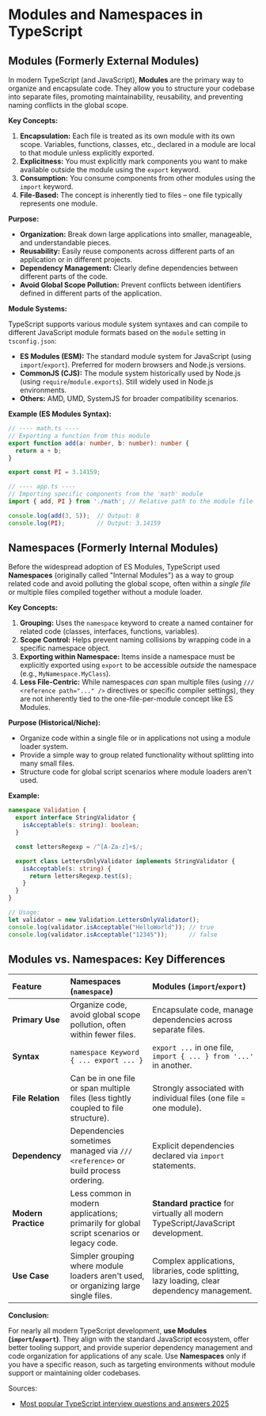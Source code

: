 # Modules and Namespaces in TypeScript

## Modules (Formerly External Modules)

In modern TypeScript (and JavaScript), **Modules** are the primary way to organize and encapsulate code. They allow you
to structure your codebase into separate files, promoting maintainability, reusability, and preventing naming conflicts
in the global scope.

**Key Concepts:**

1. **Encapsulation:** Each file is treated as its own module with its own scope. Variables, functions, classes, etc., 
   declared in a module are local to that module unless explicitly exported.
2. **Explicitness:** You must explicitly mark components you want to make available outside the module using the 
   `export` keyword.
3. **Consumption:** You consume components from other modules using the `import` keyword.
4. **File-Based:** The concept is inherently tied to files – one file typically represents one module.

**Purpose:**

* **Organization:** Break down large applications into smaller, manageable, and understandable pieces.
* **Reusability:** Easily reuse components across different parts of an application or in different projects.
* **Dependency Management:** Clearly define dependencies between different parts of the code.
* **Avoid Global Scope Pollution:** Prevent conflicts between identifiers defined in different parts of the application.

**Module Systems:**

TypeScript supports various module system syntaxes and can compile to different JavaScript module formats based on the
`module` setting in `tsconfig.json`:

* **ES Modules (ESM):** The standard module system for JavaScript (using `import`/`export`). Preferred for modern 
  browsers and Node.js versions.
* **CommonJS (CJS):** The module system historically used by Node.js (using `require`/`module.exports`). Still widely 
  used in Node.js environments.
* **Others:** AMD, UMD, SystemJS for broader compatibility scenarios.

**Example (ES Modules Syntax):**

```typescript
// ---- math.ts ----
// Exporting a function from this module
export function add(a: number, b: number): number {
  return a + b;
}

export const PI = 3.14159;

// ---- app.ts ----
// Importing specific components from the 'math' module
import { add, PI } from './math'; // Relative path to the module file

console.log(add(3, 5));  // Output: 8
console.log(PI);         // Output: 3.14159
```

## Namespaces (Formerly Internal Modules)

Before the widespread adoption of ES Modules, TypeScript used **Namespaces** (originally called "Internal Modules") as a
way to group related code and avoid polluting the global scope, often within a *single file* or multiple files compiled
together without a module loader.

**Key Concepts:**

1. **Grouping:** Uses the `namespace` keyword to create a named container for related code (classes, interfaces, 
   functions, variables).
2. **Scope Control:** Helps prevent naming collisions by wrapping code in a specific namespace object.
3. **Exporting within Namespace:** Items inside a namespace must be explicitly exported using `export` to be accessible
   *outside* the namespace (e.g., `MyNamespace.MyClass`).
4. **Less File-Centric:** While namespaces *can* span multiple files (using `/// <reference path="..." />` directives or
   specific compiler settings), they are not inherently tied to the one-file-per-module concept like ES Modules.

**Purpose (Historical/Niche):**

* Organize code within a single file or in applications not using a module loader system.
* Provide a simple way to group related functionality without splitting into many small files.
* Structure code for global script scenarios where module loaders aren't used.

**Example:**

```typescript
namespace Validation {
  export interface StringValidator {
    isAcceptable(s: string): boolean;
  }

  const lettersRegexp = /^[A-Za-z]+$/;

  export class LettersOnlyValidator implements StringValidator {
    isAcceptable(s: string) {
      return lettersRegexp.test(s);
    }
  }
}

// Usage:
let validator = new Validation.LettersOnlyValidator();
console.log(validator.isAcceptable("HelloWorld")); // true
console.log(validator.isAcceptable("12345"));      // false
```

## Modules vs. Namespaces: Key Differences

| Feature              | Namespaces (`namespace`)                                                                  | Modules (`import`/`export`)                                                                  |
|:---------------------|:------------------------------------------------------------------------------------------|:---------------------------------------------------------------------------------------------|
| **Primary Use**      | Organize code, avoid global scope pollution, often within fewer files.                    | Encapsulate code, manage dependencies across separate files.                                 |
| **Syntax**           | `namespace Keyword { ... export ... }`                                                    | `export ...` in one file, `import { ... } from '...'` in another.                            |
| **File Relation**    | Can be in one file or span multiple files (less tightly coupled to file structure).       | Strongly associated with individual files (one file = one module).                           |
| **Dependency**       | Dependencies sometimes managed via `/// <reference>` or build process ordering.           | Explicit dependencies declared via `import` statements.                                      |
| **Modern Practice**  | Less common in modern applications; primarily for global script scenarios or legacy code. | **Standard practice** for virtually all modern TypeScript/JavaScript development.            |
| **Use Case**         | Simpler grouping where module loaders aren't used, or organizing large single files.      | Complex applications, libraries, code splitting, lazy loading, clear dependency management.  |

**Conclusion:**

For nearly all modern TypeScript development, **use Modules (`import`/`export`)**. They align with the standard
JavaScript ecosystem, offer better tooling support, and provide superior dependency management and code organization for
applications of any scale. Use **Namespaces** only if you have a specific reason, such as targeting environments without
module support or maintaining older codebases.








































































Sources:
* [Most popular TypeScript interview questions and answers 2025](https://www.turing.com/interview-questions/typescript)